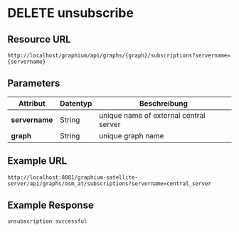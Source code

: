 # DELETE unsubscribe

## Resource URL

`http://localhost/graphium/api/graphs/{graph}/subscriptions?servername={servername}`

## Parameters

| **Attribut**   | **Datentyp** | **Beschreibung**                       |
| -------------- | ------------ | -------------------------------------- |
| **servername** | String       | unique name of external central server |
| **graph**      | String       | unique graph name                      |
## Example URL

`http://localhost:8081/graphium-satellite-server/api/graphs/osm_at/subscriptions?servername=central_server`

## Example Response

`unsubscription successful`